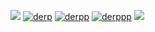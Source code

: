 ![](https://cdn.discordapp.com/attachments/1382945388956487752/1400862228605042688/derpydiv.png?ex=688e2e1e&is=688cdc9e&hm=9c0e6b6d42daee5548ac6579d824c947c6d8b89f6886f7b57cfcb157a722a6c1&)
[![derp](https://cdn.discordapp.com/attachments/1382945388956487752/1400862230245019818/derpata.png?ex=688e2e1e&is=688cdc9e&hm=2393f76ae81387c40b2e1ad5a53b8ad5ba85f4fef7e3967a888299a8a64c092a&)](https://mlpderpy.atabook.org/)
[![derpp](https://cdn.discordapp.com/attachments/1382945388956487752/1400862230517387295/derprentry.png?ex=688e2e1e&is=688cdc9e&hm=976c46529932ca707e45fac87099a6282ddd4846c6ac5f838d115b10b6e05b8d&)](https://rentry.co/mlp-derpy)
[![derppp](https://cdn.discordapp.com/attachments/1382945388956487752/1400862229691109528/derpprns.png?ex=688e2e1e&is=688cdc9e&hm=e0e0a24ef328b21283c5ebf7242ab40b4be459fe1cc07d7199b15acc6c7395fa&)](https://pronouns.cc/@builderkitty)
![](https://cdn.discordapp.com/attachments/1382945388956487752/1400862228277760152/derpybottomdiv.png?ex=688e2e1d&is=688cdc9d&hm=e4f26d8fdc2d104b876acb1f44a9af36d3da5f9670f28794f35757a1bdf06f33&)



<!--
**eternalkait/eternalkait** is a ✨ _special_ ✨ repository because its `README.md` (this file) appears on your GitHub profile.

Here are some ideas to get you started:

- 🔭 I’m currently working on ...
- 🌱 I’m currently learning ...
- 👯 I’m looking to collaborate on ...
- 🤔 I’m looking for help with ...
- 💬 Ask me about ...
- 📫 How to reach me: ...
- 😄 Pronouns: ...
- ⚡ Fun fact: ...
-->
